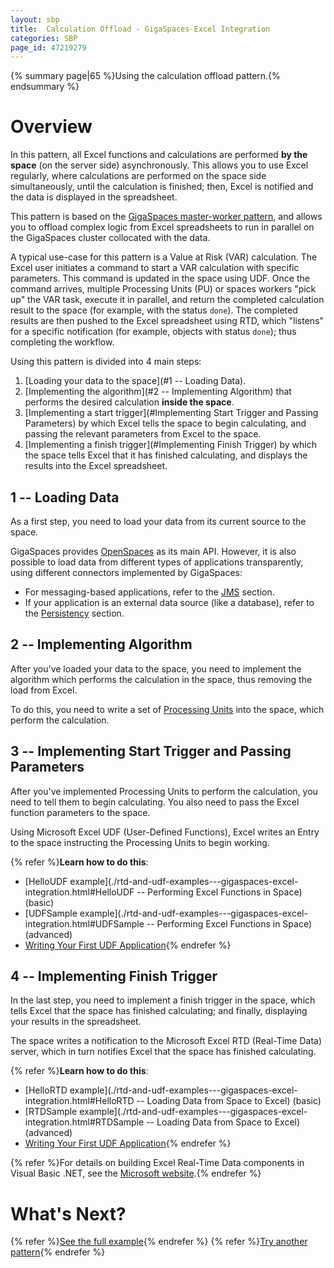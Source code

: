 ```yaml
---
layout: sbp
title:  Calculation Offload - GigaSpaces-Excel Integration
categories: SBP
page_id: 47219279
---
```


{% summary page|65 %}Using the calculation offload pattern.{% endsummary %}

# Overview

In this pattern, all Excel functions and calculations are performed **by the space** (on the server side) asynchronously. This allows you to use Excel regularly, where calculations are performed on the space side simultaneously, until the calculation is finished; then, Excel is notified and the data is displayed in the spreadsheet.

This pattern is based on the [GigaSpaces master-worker pattern](./master-worker-pattern.html), and allows you to offload complex logic from Excel spreadsheets to run in parallel on the GigaSpaces cluster collocated with the data.

A typical use-case for this pattern is a Value at Risk (VAR) calculation. The Excel user initiates a command to start a VAR calculation with specific parameters. This command is updated in the space using UDF. Once the command arrives, multiple Processing Units (PU) or spaces workers "pick up" the VAR task, execute it in parallel, and return the completed calculation result to the space (for example, with the status `done`). The completed results are then pushed to the Excel spreadsheet using RTD, which "listens" for a specific notification (for example, objects with status `done`); thus completing the workflow.

Using this pattern is divided into 4 main steps:

1. [Loading your data to the space](#1 -- Loading Data).
2. [Implementing the algorithm](#2 -- Implementing Algorithm) that performs the desired calculation **inside the space**.
3. [Implementing a start trigger](#Implementing Start Trigger and Passing Parameters) by which Excel tells the space to begin calculating, and passing the relevant parameters from Excel to the space.
4. [Implementing a finish trigger](#Implementing Finish Trigger) by which the space tells Excel that it has finished calculating, and displays the results into the Excel spreadsheet.

## 1 -- Loading Data

As a first step, you need to load your data from its current source to the space.

GigaSpaces provides [OpenSpaces](/product_overview/index.html) as its main API. However, it is also possible to load data from different types of applications transparently, using different connectors implemented by GigaSpaces:

- For messaging-based applications, refer to the [JMS]({%latestjavaurl%}/JMS---Basics.html) section.
- If your application is an external data source (like a database), refer to the [Persistency]({%latestjavaurl%}/persistency.html) section.

## 2 -- Implementing Algorithm

After you've loaded your data to the space, you need to implement the algorithm which performs the calculation in the space, thus removing the load from Excel.

To do this, you need to write a set of [Processing Units]({%latestjavaurl%}/The-Processing-Unit-Structure-and-Configuration.html) into the space, which perform the calculation.

## 3 -- Implementing Start Trigger and Passing Parameters

After you've implemented Processing Units to perform the calculation, you need to tell them to begin calculating. You also need to pass the Excel function parameters to the space.

Using Microsoft Excel UDF (User-Defined Functions), Excel writes an Entry to the space instructing the Processing Units to begin working.

{% refer %}**Learn how to do this**:

- [HelloUDF example](./rtd-and-udf-examples---gigaspaces-excel-integration.html#HelloUDF -- Performing Excel Functions in Space) (basic)
- [UDFSample example](./rtd-and-udf-examples---gigaspaces-excel-integration.html#UDFSample -- Performing Excel Functions in Space) (advanced)
- [Writing Your First UDF Application](./writing-your-first-rtd-or-udf-application.html){% endrefer %}

## 4 -- Implementing Finish Trigger

In the last step, you need to implement a finish trigger in the space, which tells Excel that the space has finished calculating; and finally, displaying your results in the spreadsheet.

The space writes a notification to the Microsoft Excel RTD (Real-Time Data) server, which in turn notifies Excel that the space has finished calculating.

{% refer %}**Learn how to do this**:

- [HelloRTD example](./rtd-and-udf-examples---gigaspaces-excel-integration.html#HelloRTD -- Loading Data from Space to Excel) (basic)
- [RTDSample example](./rtd-and-udf-examples---gigaspaces-excel-integration.html#RTDSample -- Loading Data from Space to Excel) (advanced)
- [Writing Your First UDF Application](./writing-your-first-rtd-or-udf-application.html){% endrefer %}

{% refer %}For details on building Excel Real-Time Data components in Visual Basic .NET, see the [Microsoft website](http://msdn2.microsoft.com/en-us/library/aa140061(office.10).aspx).{% endrefer %}

# What's Next?

{% refer %}[See the full example](./gigaspaces-excel-market-data-example.html){% endrefer %}
{% refer %}[Try another pattern](./excel-that-scales-solution.html){% endrefer %}
